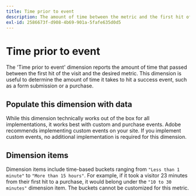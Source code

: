 ```yaml
---
title: Time prior to event
description: The amount of time between the metric and the first hit of the visit.
exl-id: 2586673f-d908-4b69-901a-5fafe635d0d5
---
```

# Time prior to event

The 'Time prior to event' dimension reports the amount of time that passed between the first hit of the visit and the desired metric. This dimension is useful to determine the amount of time it takes to hit a success event, such as a form submission or a purchase.

## Populate this dimension with data

While this dimension technically works out of the box for all implementations, it works best with custom and purchase events. Adobe recommends implementing custom events on your site. If you implement custom events, no additional implementation is required for this dimension.

## Dimension items

Dimension items include time-based buckets ranging from `"Less than 1 minute"` to `"More than 15 hours"`. For example, if it took a visitor 23 minutes from their first hit to a purchase, it would belong under the `"10 to 30 minutes"` dimension item. The buckets cannot be customized for this metric.
